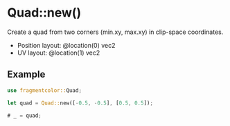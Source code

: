 # Quad::new()

Create a quad from two corners (min.xy, max.xy) in clip-space coordinates.

- Position layout: @location(0) vec2<f32>
- UV layout: @location(1) vec2<f32>

## Example

```rust
use fragmentcolor::Quad;

let quad = Quad::new([-0.5, -0.5], [0.5, 0.5]);

# _ = quad;
```
